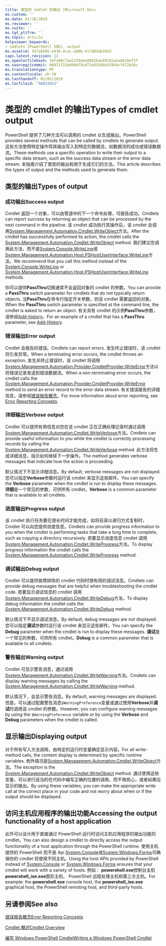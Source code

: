 ```yaml
---
title: 类型的 Cmdlet 的输出 |Microsoft Docs
ms.custom: ''
ms.date: 01/18/2019
ms.reviewer: ''
ms.suite: ''
ms.tgt_pltfrm: ''
ms.topic: article
helpviewer_keywords:
- cmdlets [PowerShell SDK], output
ms.assetid: 547e6695-e936-4cac-a90b-417d0dab393d
caps.latest.revision: 12
ms.openlocfilehash: 3efa98c7aa22fdaee8042bae99282aea0618ef5f
ms.sourcegitcommit: b6871f21bd666f9cd71dd336bb3f844cf472b56c
ms.translationtype: MT
ms.contentlocale: zh-CN
ms.lasthandoff: 02/03/2019
ms.locfileid: "56853923"
---
```

# <a name="types-of-cmdlet-output"></a><span data-ttu-id="579d4-102">类型的 cmdlet 的输出</span><span class="sxs-lookup"><span data-stu-id="579d4-102">Types of cmdlet output</span></span>

<span data-ttu-id="579d4-103">PowerShell 提供了几种方法可以调用的 cmdlet 以生成输出。</span><span class="sxs-lookup"><span data-stu-id="579d4-103">PowerShell provides several methods that can be called by cmdlets to generate output.</span></span> <span data-ttu-id="579d4-104">这些方法使用特定操作将其输出写入到特定的数据流，如数据流的成功或错误数据流。</span><span class="sxs-lookup"><span data-stu-id="579d4-104">These methods use a specific operation to write their output to a specific data stream, such as the success data stream or the error data stream.</span></span> <span data-ttu-id="579d4-105">本指南介绍了类型的输出和用于生成它们的方法。</span><span class="sxs-lookup"><span data-stu-id="579d4-105">This article describes the types of output and the methods used to generate them.</span></span>

## <a name="types-of-output"></a><span data-ttu-id="579d4-106">类型的输出</span><span class="sxs-lookup"><span data-stu-id="579d4-106">Types of output</span></span>

### <a name="success-output"></a><span data-ttu-id="579d4-107">成功输出</span><span class="sxs-lookup"><span data-stu-id="579d4-107">Success output</span></span>

<span data-ttu-id="579d4-108">Cmdlet 返回一个对象，可以由管道中的下一个命令处理，可报告成功。</span><span class="sxs-lookup"><span data-stu-id="579d4-108">Cmdlets can report success by returning an object that can be processed by the next command in the pipeline.</span></span> <span data-ttu-id="579d4-109">该 cmdlet 成功执行其操作后，该 cmdlet 会调用[System.Management.Automation.Cmdlet.WriteObject](/dotnet/api/System.Management.Automation.Cmdlet.WriteObject)方法。</span><span class="sxs-lookup"><span data-stu-id="579d4-109">After the cmdlet has successfully performed its action, the cmdlet calls the [System.Management.Automation.Cmdlet.WriteObject](/dotnet/api/System.Management.Automation.Cmdlet.WriteObject) method.</span></span> <span data-ttu-id="579d4-110">我们建议您调用此方法，而不是[System.Console.WriteLine](/dotnet/api/System.Console.WriteLine)或[System.Management.Automation.Host.PSHostUserInterface.WriteLine](/dotnet/api/System.Management.Automation.Host.PSHostUserInterface.WriteLine)方法。</span><span class="sxs-lookup"><span data-stu-id="579d4-110">We recommend that you call this method instead of the [System.Console.WriteLine](/dotnet/api/System.Console.WriteLine) or [System.Management.Automation.Host.PSHostUserInterface.WriteLine](/dotnet/api/System.Management.Automation.Host.PSHostUserInterface.WriteLine) methods.</span></span>

<span data-ttu-id="579d4-111">你可以提供**PassThru**切换通常不会返回对象的 cmdlet 的参数。</span><span class="sxs-lookup"><span data-stu-id="579d4-111">You can provide a **PassThru** switch parameter for cmdlets that do not typically return objects.</span></span>
<span data-ttu-id="579d4-112">当**PassThru**在命令行指定开关参数，则该 cmdlet 需要返回的对象。</span><span class="sxs-lookup"><span data-stu-id="579d4-112">When the **PassThru** switch parameter is specified at the command line, the cmdlet is asked to return an object.</span></span> <span data-ttu-id="579d4-113">有关具有 cmdlet 的示例**PassThru**参数，请参阅[Add-history](/powershell/module/Microsoft.PowerShell.Core/Add-History)。</span><span class="sxs-lookup"><span data-stu-id="579d4-113">For an example of a cmdlet that has a **PassThru** parameter, see [Add-History](/powershell/module/Microsoft.PowerShell.Core/Add-History).</span></span>

### <a name="error-output"></a><span data-ttu-id="579d4-114">错误输出</span><span class="sxs-lookup"><span data-stu-id="579d4-114">Error output</span></span>

<span data-ttu-id="579d4-115">Cmdlet 会报告的错误。</span><span class="sxs-lookup"><span data-stu-id="579d4-115">Cmdlets can report errors.</span></span> <span data-ttu-id="579d4-116">发生终止错误时，该 cmdlet 将引发异常。</span><span class="sxs-lookup"><span data-stu-id="579d4-116">When a terminating error occurs, the cmdlet throws an exception.</span></span> <span data-ttu-id="579d4-117">发生非终止错误时，该 cmdlet 将调用[System.Management.Automation.Provider.CmdletProvider.WriteError](/dotnet/api/System.Management.Automation.Provider.CmdletProvider.WriteError)方法以将错误记录发送到错误数据流。</span><span class="sxs-lookup"><span data-stu-id="579d4-117">When a non-terminating error occurs, the cmdlet calls the [System.Management.Automation.Provider.CmdletProvider.WriteError](/dotnet/api/System.Management.Automation.Provider.CmdletProvider.WriteError) method to send an error record to the error data stream.</span></span> <span data-ttu-id="579d4-118">有关错误报告的详细信息，请参阅[错误报告概念](./error-reporting-concepts.md)。</span><span class="sxs-lookup"><span data-stu-id="579d4-118">For more information about error reporting, see [Error Reporting Concepts](./error-reporting-concepts.md).</span></span>

### <a name="verbose-output"></a><span data-ttu-id="579d4-119">详细输出</span><span class="sxs-lookup"><span data-stu-id="579d4-119">Verbose output</span></span>

<span data-ttu-id="579d4-120">Cmdlet 可以提供有用信息对您在该 cmdlet 正在正确处理记录时通过调用[System.Management.Automation.Cmdlet.WriteVerbose](/dotnet/api/System.Management.Automation.Cmdlet.WriteVerbose)方法。</span><span class="sxs-lookup"><span data-stu-id="579d4-120">Cmdlets can provide useful information to you while the cmdlet is correctly processing records by calling the [System.Management.Automation.Cmdlet.WriteVerbose](/dotnet/api/System.Management.Automation.Cmdlet.WriteVerbose) method.</span></span> <span data-ttu-id="579d4-121">此方法将生成详细消息，指示如何继续下一步操作。</span><span class="sxs-lookup"><span data-stu-id="579d4-121">The method generates verbose messages that indicate how the action is proceeding.</span></span>

<span data-ttu-id="579d4-122">默认情况下不显示详细消息。</span><span class="sxs-lookup"><span data-stu-id="579d4-122">By default, verbose messages are not displayed.</span></span> <span data-ttu-id="579d4-123">您可以指定**Verbose**参数时运行该 cmdlet 来显示这些邮件。</span><span class="sxs-lookup"><span data-stu-id="579d4-123">You can specify the **Verbose** parameter when the cmdlet is run to display these messages.</span></span> <span data-ttu-id="579d4-124">**详细**是一个常见的参数，可供所有 cmdlet。</span><span class="sxs-lookup"><span data-stu-id="579d4-124">**Verbose** is a common parameter that is available to all cmdlets.</span></span>

### <a name="progress-output"></a><span data-ttu-id="579d4-125">进度输出</span><span class="sxs-lookup"><span data-stu-id="579d4-125">Progress output</span></span>

<span data-ttu-id="579d4-126">该 cmdlet 执行任务要花很长时间才能完成，如将目录以递归方式复制时，Cmdlet 可以向您提供进度信息。</span><span class="sxs-lookup"><span data-stu-id="579d4-126">Cmdlets can provide progress information to you when the cmdlet is performing tasks that take a long time to complete, such as copying a directory recursively.</span></span> <span data-ttu-id="579d4-127">若要显示进度信息 cmdlet 调用[System.Management.Automation.Cmdlet.WriteProgress](/dotnet/api/System.Management.Automation.Cmdlet.WriteProgress)方法。</span><span class="sxs-lookup"><span data-stu-id="579d4-127">To display progress information the cmdlet calls the [System.Management.Automation.Cmdlet.WriteProgress](/dotnet/api/System.Management.Automation.Cmdlet.WriteProgress) method.</span></span>

### <a name="debug-output"></a><span data-ttu-id="579d4-128">调试输出</span><span class="sxs-lookup"><span data-stu-id="579d4-128">Debug output</span></span>

<span data-ttu-id="579d4-129">Cmdlet 可以提供故障排除的 cmdlet 代码时很有用的调试消息。</span><span class="sxs-lookup"><span data-stu-id="579d4-129">Cmdlets can provide debug messages that are helpful when troubleshooting the cmdlet code.</span></span> <span data-ttu-id="579d4-130">若要显示调试信息的 cmdlet 调用[System.Management.Automation.Cmdlet.WriteDebug](/dotnet/api/System.Management.Automation.Cmdlet.WriteDebug)方法。</span><span class="sxs-lookup"><span data-stu-id="579d4-130">To display debug information the cmdlet calls the [System.Management.Automation.Cmdlet.WriteDebug](/dotnet/api/System.Management.Automation.Cmdlet.WriteDebug) method.</span></span>

<span data-ttu-id="579d4-131">默认情况下不显示调试消息。</span><span class="sxs-lookup"><span data-stu-id="579d4-131">By default, debug messages are not displayed.</span></span> <span data-ttu-id="579d4-132">您可以指定**调试**参数时运行该 cmdlet 来显示这些邮件。</span><span class="sxs-lookup"><span data-stu-id="579d4-132">You can specify the **Debug** parameter when the cmdlet is run to display these messages.</span></span> <span data-ttu-id="579d4-133">**调试**是一个常见的参数，可供所有 cmdlet。</span><span class="sxs-lookup"><span data-stu-id="579d4-133">**Debug** is a common parameter that is available to all cmdlets.</span></span>

### <a name="warning-output"></a><span data-ttu-id="579d4-134">警告输出</span><span class="sxs-lookup"><span data-stu-id="579d4-134">Warning output</span></span>

<span data-ttu-id="579d4-135">Cmdlet 可显示警告消息，通过调用[System.Management.Automation.Cmdlet.WriteWarning](/dotnet/api/System.Management.Automation.Cmdlet.WriteWarning)方法。</span><span class="sxs-lookup"><span data-stu-id="579d4-135">Cmdlets can display warning messages by calling the [System.Management.Automation.Cmdlet.WriteWarning](/dotnet/api/System.Management.Automation.Cmdlet.WriteWarning) method.</span></span>

<span data-ttu-id="579d4-136">默认情况下，会显示警告消息。</span><span class="sxs-lookup"><span data-stu-id="579d4-136">By default, warning messages are displayed.</span></span> <span data-ttu-id="579d4-137">但是，可以通过配置警告消息`$WarningPreference`变量或通过使用**Verbose**并**调试**时调用该 cmdlet 的参数。</span><span class="sxs-lookup"><span data-stu-id="579d4-137">However, you can configure warning messages by using the `$WarningPreference` variable or by using the **Verbose** and **Debug** parameters when the cmdlet is called.</span></span>

## <a name="displaying-output"></a><span data-ttu-id="579d4-138">显示输出</span><span class="sxs-lookup"><span data-stu-id="579d4-138">Displaying output</span></span>

<span data-ttu-id="579d4-139">对于所有写入方法调用，由特定的运行时变量确定显示内容。</span><span class="sxs-lookup"><span data-stu-id="579d4-139">For all write-method calls, the content display is determined by specific runtime variables.</span></span> <span data-ttu-id="579d4-140">例外情况是[System.Management.Automation.Cmdlet.WriteObject](/dotnet/api/System.Management.Automation.Cmdlet.WriteObject)方法。</span><span class="sxs-lookup"><span data-stu-id="579d4-140">The exception is the [System.Management.Automation.Cmdlet.WriteObject](/dotnet/api/System.Management.Automation.Cmdlet.WriteObject) method.</span></span> <span data-ttu-id="579d4-141">通过使用这些变量，可以进行适当的在代码中编写正确的位置的调用，而不用担心，或者如果应显示的输出。</span><span class="sxs-lookup"><span data-stu-id="579d4-141">By using these variables, you can make the appropriate write call at the correct place in your code and not worry about when or if the output should be displayed.</span></span>

## <a name="accessing-the-output-functionality-of-a-host-application"></a><span data-ttu-id="579d4-142">访问主机应用程序的输出功能</span><span class="sxs-lookup"><span data-stu-id="579d4-142">Accessing the output functionality of a host application</span></span>

<span data-ttu-id="579d4-143">此外可以设计用于直接通过 PowerShell 运行时访问主机应用程序的输出功能的 cmdlet。</span><span class="sxs-lookup"><span data-stu-id="579d4-143">You can also design a cmdlet to directly access the output functionality of a host application through the PowerShell runtime.</span></span> <span data-ttu-id="579d4-144">使用主机提供的 PowerShell 而不是 Api [System.Console](/dotnet/api/System.Console)或[System.Windows.Forms](/dotnet/api/System.Windows.Forms)可确保你的 cmdlet 将使用不同主机。</span><span class="sxs-lookup"><span data-stu-id="579d4-144">Using the host APIs provided by PowerShell instead of [System.Console](/dotnet/api/System.Console) or [System.Windows.Forms](/dotnet/api/System.Windows.Forms) ensures that your cmdlet will work with a variety of hosts.</span></span> <span data-ttu-id="579d4-145">例如： **powershell.exe**控制台主机**powershell_ise.exe**图形主机、 PowerShell 远程处理主机和第三方主机。</span><span class="sxs-lookup"><span data-stu-id="579d4-145">For example: the **powershell.exe** console host, the **powershell_ise.exe** graphical host, the PowerShell remoting host, and third-party hosts.</span></span>

## <a name="see-also"></a><span data-ttu-id="579d4-146">另请参阅</span><span class="sxs-lookup"><span data-stu-id="579d4-146">See also</span></span>

[<span data-ttu-id="579d4-147">错误报告概念</span><span class="sxs-lookup"><span data-stu-id="579d4-147">Error Reporting Concepts</span></span>](./error-reporting-concepts.md)

[<span data-ttu-id="579d4-148">Cmdlet 概述</span><span class="sxs-lookup"><span data-stu-id="579d4-148">Cmdlet Overview</span></span>](./cmdlet-overview.md)

[<span data-ttu-id="579d4-149">编写 Windows PowerShell Cmdlet</span><span class="sxs-lookup"><span data-stu-id="579d4-149">Writing a Windows PowerShell Cmdlet</span></span>](./writing-a-windows-powershell-cmdlet.md)